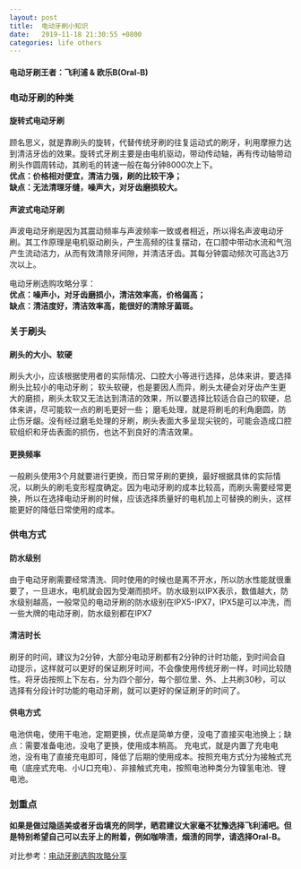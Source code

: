 ```yaml
---
layout: post
title:  电动牙刷小知识
date:   2019-11-18 21:30:55 +0800
categories: life others
---
```


#### 电动牙刷王者：飞利浦 & 欧乐B(Oral-B)   

### 电动牙刷的种类
#### 旋转式电动牙刷
顾名思义，就是靠刷头的旋转，代替传统牙刷的往复运动式的刷牙，利用摩擦力达到清洁牙齿的效果。旋转式牙刷主要是由电机驱动，带动传动轴，再有传动轴带动刷头作圆周转动，其刷毛的转速一般在每分钟8000次上下。  
**优点：价格相对便宜，清洁力强，刷的比较干净；**  
**缺点：无法清理牙缝，噪声大，对牙齿磨损较大。**  

#### 声波式电动牙刷
声波电动牙刷是因为其震动频率与声波频率一致或者相近，所以得名声波电动牙刷。其工作原理是电机驱动刷头，产生高频的往复摆动，在口腔中带动水流和气泡产生流动洁力，从而有效清除牙间隙，并清洁牙齿。其每分钟震动频次可高达3万次以上。

电动牙刷选购攻略分享：  
**优点：噪声小，对牙齿磨损小，清洁效率高，价格偏高；**  
**缺点：清洁度好，清洁效率高，能很好的清除牙菌斑。**  

### 关于刷头
#### 刷头的大小、软硬
刷头大小，应该根据使用者的实际情况、口腔大小等进行选择，总体来讲，要选择刷头比较小的电动牙刷；
软头软硬，也是要因人而异，刷头太硬会对牙齿产生更大的磨损，刷头太软又无法达到清洁的效果，所以要选择比较适合自己的软硬，总体来讲，尽可能软一点的刷毛更好一些；
磨毛处理，就是将刷毛的利角磨圆，防止伤牙龈。没有经过磨毛处理的牙刷，刷头表面大多呈现尖锐的，可能会造成口腔软组织和牙齿表面的损伤，也达不到良好的清洁效果。

#### 更换频率
一般刷头使用3个月就要进行更换，而日常牙刷的更换，最好根据具体的实际情况，以刷头的刷毛变形程度确定。因为电动牙刷的成本比较高，而刷头需要经常更换，所以在选择电动牙刷的时候，应该选择质量好的电机加上可替换的刷头，这样能更好的降低日常使用的成本。

### 供电方式
#### 防水级别
由于电动牙刷需要经常清洗、同时使用的时候也是离不开水，所以防水性能就很重要了，一旦进水，电机就会因为受潮而损坏。防水级别以IPX表示，数值越大，防水级别越高，一般常见的电动牙刷的防水级别在IPX5-IPX7，IPX5是可以冲洗，而一些大牌的电动牙刷，防水级别都在IPX7

#### 清洁时长
刷牙的时间，建议为2分钟，大部分电动牙刷都有2分钟的计时功能，到时间会自动提示，这样就可以更好的保证刷牙时间，不会像使用传统牙刷一样，时间比较随性。将牙齿按照上下左右，分为四个部分，每个部位里、外、上共刷30秒，可以选择有分段计时功能的电动牙刷，就可以更好的保证刷牙的时间了。

#### 供电方式
电池供电，使用干电池，定期更换，优点是简单方便，没电了直接买电池换上；缺点：需要准备电池，没电了更换，使用成本稍高。
充电式，就是内置了充电电池，没有电了直接充电即可，降低了后期的使用成本。按照充电方式分为接触式充电（底座式充电、小U口充电）、非接触式充电，按照电池种类分为镍氢电池、锂电池。

### **划重点**
**如果是做过隐适美或者牙齿填充的同学，晒君建议大家毫不犹豫选择飞利浦吧。但是特别希望自己可以去牙上的附着，例如咖啡渍，烟渍的同学，请选择Oral-B。**


对比参考：[电动牙刷选购攻略分享]

[电动牙刷选购攻略分享]:https://post.smzdm.com/p/733386/